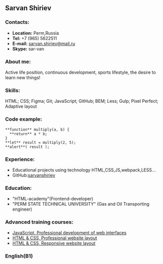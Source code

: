 ## Sarvan Shiriev
### Contacts:
- **Location:** Perm,Russia
- **Tel:** +7 (965) 5622511
- **E-mail:** sarvan.shiriev@mail.ru
- **Skype:** sar-van

### About me: 
Active life position, continuous development, sports lifestyle, the desire to learn new things!

### Skills:
HTML; CSS; Figma; Git; JavaScript; GitHub; BEM; Less; Gulp; Pixel Perfect; Adaptive layout

### Code example:
```
**function** multiply(a, b) {
  **return** a * b;
}  
**let** result = multiply(2, 5);
**alert**( result );
```

### Experience:
- Educational projects using technology HTML,CSS,JS,webpack,LESS...
- GitHub:[sarvanshiriev](http://github.com/sarvanshiriev)

### Education:
- "HTML-academy"(Frontend-developer)
- "PERM STATE TECHNICAL UNIVERSITY" (Gas and Oil Transporting engineer)

### Advanced training courses:
- [JavaScript, Professional development of web interfaces](https://drive.google.com/file/d/1R2HXA4vSTYVadXdV_kk9poD1lMgdcqcb/view)
- [HTML & CSS, Professional website layout](https://drive.google.com/file/d/1E6m3u1e1VAzcjejIaa50RA36jtG6EcNt/view)
- [HTML & CSS, Responsive website layout](https://drive.google.com/file/d/1McteYe5-WWobmR0H6-LnHnhxDnTWXhbI/view)

### English(B1)